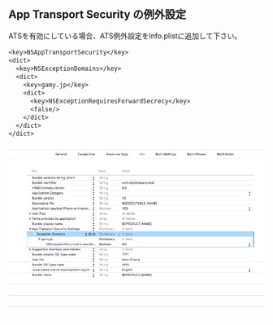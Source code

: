 ## App Transport Security の例外設定

ATSを有効にしている場合、ATS例外設定をInfo.plistに追加して下さい。

```
<key>NSAppTransportSecurity</key>
<dict>
  <key>NSExceptionDomains</key>
  <dict>
    <key>gamy.jp</key>
    <dict>
      <key>NSExceptionRequiresForwardSecrecy</key>
      <false/>
    </dict>
  </dict>
</dict>
```

![ATS01](./ats01.png)
